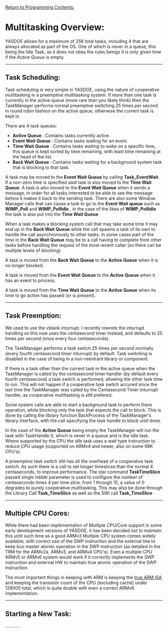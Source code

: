 [Return to Programming Contents:](./Index.md)


# Multitasking Overview:

YASDOE allows for a maximum of 256 total tasks, including 4 that are always allocated as part of the OS.  One of which is never in a queue, this being the Idle Task, as it does not obey the rules beings it is only given time if the *Active Queue* is empty.



---
## Task Scheduling:

Task scheduling is very simple in YASDOE, using the nature of cooperative multitasking in a preemptive multitasking system.  If more than one task is currently in the active queue (more rare than you likely think) then the TaskManager performs normal preemptive switching 25 times per second in round robin fashion on the active queue, otherwise the current task is kept in.

There are 4 task queues:
* **Active Queue** : Contains tasks currently active.
* **Event Wait Queue** : Contains tasks waiting for an event.
* **Time Wait Queue** : Contains tasks waiting to wake on a specific time, this queue is kept sorted by time remaining, with least time remaining at the head of the list.
* **Back Wait Queue** : Contains tasks waiting for a background system task that is blocking to that task.

A task may be moved to the **Event Wait Queue** by calling **Task_EventWait**.  If a non-zero time is specified said task is also moved to the **Time Wait Queue**.  A task is also moved to the **Event Wait Queue** when it sends a message, in order for all tasks interested to be able to see the message before it makes it back to the sending task.  There are also some Window Manager calls that can cause a task to go to the **Event Wait queue** such as **WIMP_Poll** and **WIMP_PollIdle** , in the case of the likes of **WIMP_PollIdle** the task is also put into the **Time Wait Queue**

When a task makes a blocking system call that may take some time it may end up in the **Back Wait Queue** while the call spawns a task of its own to handle the call asynchronously to other tasks.  In some cases part of the time in the **Back Wait Queue** may be to a call having to complete from other tasks before handling the request of the most recent caller (so there can be multiple levels of blocking).

A task is moved from the **Back Wait Queue** to the **Active Queue** when it is no longer blocked.

A task is moved from the **Event Wait Queue** to the **Active Queue** when it has an event to process.

A task is moved from the **Time Wait Queue** to the **Active Queue** when its time to go active has passed (or is present).



---
## Task Preemption:

We used to use the vblank inturrupt.  I recently rewrote the inturrupt handling so this now uses the centasecond timer instead, and defaults to 25 times per second (once every four centaseconds).

The TaskManager performs a task switch 25 times per second normally (every fourth centasecond timer inturrupt) by default.  Task switching is disabled in the case of being in a non-reentrant library or component.

If there is a task other than the current task in the active queue when the TaskManager is called by the centasecond timer handler (by default every fourth centasecond)  a task switch is performed, allowing the other task time to run.  This will not happen if a cooperative task switch accured since the last time the TaskManager was called by the Centasecond Timer Inturrupt handler, as cooperative multitasking is still prefered.

Some system calls are able to start a background task to perform there operation, while blocking only the task that expects the call to block.  This is done by calling the library function BackProcess of the TaskManager's library interface, with the call specifying the task handle to block until done.

In the case of the **Active Queue** being empty the TaskManager will run the task with TaskHandle 0, which is never in a queue and is the Idle task.  Where supported by the CPU the idle task uses a wait type instruction to reduce CPU usage (supported on ARMv4 and newer, also on some 68K CPU's).

A preemptive task switch still has all the overhead of a cooperative task switch.  As such there is a call to set longer timeslices than the normal 4 centaseconds, to improve performance.  The star command **TaskTimeSlice** passed single nibble parameter is used to configure the number of centaseconds times 4 per time slice, from 1 through 15, a value of 0 degrades to purely cooperative multitasking.  This may also be done through the Library Call **Task_TimeSlice** as well as the SWI call **Task_TimeSlice**


---

## Multiple CPU Cores:

While there had been implementation of Multiple CPU/Core support in some early development versions of YASDOE, it has been decided not to maintain this until such time as a good ARMv3 Multiple CPU system comes widely available, with correct use of the SWP instruction and the external line to keep bus master atomic operation in the SWP instruction (as detailed in the TRM for the ARMv2a, ARMv3, and ARMv4 CPU's).  Even a multiple CPU ARMv5 or ARMv6 system would work if it correctly implements the SWP instruction and external HW to maintain true atomic operation of the SWP instruction.

The most important things in keeping with ARM is keeping the [true ARM ISA](../WhatIsARM.md) and keeping the transistor count of the CPU (excluding cache) under 128000 total, which is quite doable with even a correct ARMv6 implementation.

---
## Starting a New Task:

............
